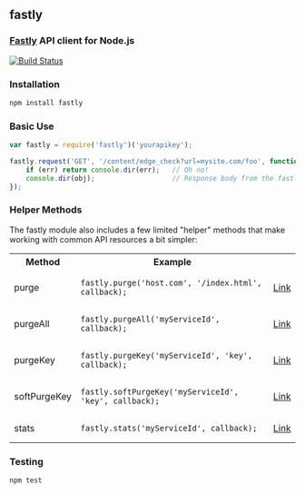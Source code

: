 ## fastly
### [Fastly](http://www.fastly.com) API client for Node.js

[![Build Status](https://travis-ci.org/thisandagain/fastly.png?branch=master)](https://travis-ci.org/thisandagain/fastly)

### Installation
```bash
npm install fastly
```

### Basic Use
```javascript
var fastly = require('fastly')('yourapikey');

fastly.request('GET', '/content/edge_check?url=mysite.com/foo', function (err, obj) {
    if (err) return console.dir(err);   // Oh no!
    console.dir(obj);                   // Response body from the fastly API
});
```

### Helper Methods
The fastly module also includes a few limited "helper" methods that make working with common API resources a bit simpler:

<table width="100%">
    <tr>
        <th width="20%">Method</td>
        <th width="75%">Example</td>
        <th width="5%"></td>
    </tr>
    <tr>
        <td>purge</td>
        <td><pre lang="javascript"><code>fastly.purge('host.com', '/index.html', callback);</code></pre></td>
        <td><a href="https://www.fastly.com/docs/api/purge">Link</a></td>
    </tr>
    <tr>
        <td>purgeAll</td>
        <td><pre lang="javascript"><code>fastly.purgeAll('myServiceId', callback);</code></pre></td>
        <td><a href="https://www.fastly.com/docs/api/purge">Link</a></td>
    </tr>
    <tr>
        <td>purgeKey</td>
        <td><pre lang="javascript"><code>fastly.purgeKey('myServiceId', 'key', callback);</code></pre></td>
        <td><a href="https://www.fastly.com/docs/api/purge">Link</a></td>
    </tr>
    <tr>
        <td>softPurgeKey</td>
        <td><pre lang="javascript"><code>fastly.softPurgeKey('myServiceId', 'key', callback);</code></pre></td>
        <td><a href="https://www.fastly.com/docs/api/purge">Link</a></td>
    </tr>
    <tr>
        <td>stats</td>
        <td><pre lang="javascript"><code>fastly.stats('myServiceId', callback);</code></pre></td>
        <td><a href="https://www.fastly.com/docs/api/stats">Link</a></td>
    </tr>
</table>

### Testing
```bash
npm test
```
